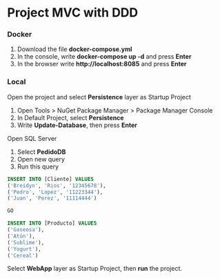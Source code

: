 # Project MVC with DDD

### **Docker**
1. Download the file **docker-compose.yml**
2. In the console, write **docker-compose up -d** and press **Enter**
3. In the browser write **http://localhost:8085** and press **Enter**

### **Local**
Open the project and select **Persistence** layer as Startup Project
1. Open Tools > NuGet Package Manager > Package Manager Console
2. In Default Project, select **Persistence**
3. Write **Update-Database**, then press **Enter**

Open SQL Server 
1. Select **PedidoDB**
2. Open new query
3. Run this query
```sql
INSERT INTO [Cliente] VALUES 
('Breidyn', 'Rios', '12345678'),
('Pedro', 'Lopez', '11223344'),
('Juan', 'Perez', '11114444')

GO

INSERT INTO [Producto] VALUES 
('Gaseosa'),
('Atún'),
('Sublime'),
('Yogurt'),
('Cereal')
```
Select **WebApp** layer as Startup Project, then **run** the project.
